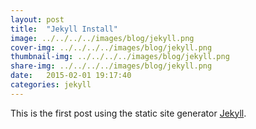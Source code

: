 ```yaml
---
layout: post
title:  "Jekyll Install"
image: ../../../../images/blog/jekyll.png
cover-img: ../../../../images/blog/jekyll.png
thumbnail-img: ../../../../images/blog/jekyll.png
share-img: ../../../../images/blog/jekyll.png
date:   2015-02-01 19:17:40
categories: jekyll
---
```


This is the first post using the static site generator [Jekyll].

[Jekyll]:       https://github.com/jekyll/jekyll
